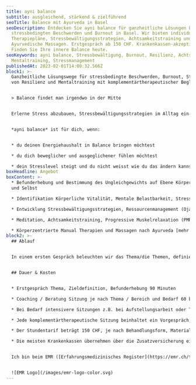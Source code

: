 ```yaml
---
title: ayni balance
subtitle: ausgleichend, stärkend & zielführend
seoTitle: Balance mit Ayurveda in Basel
seoDescription: Entdecken Sie ayni balance für ganzheitliche Lösungen bei
  stressbedingten Beschwerden und Burnout in Basel. Wir bieten individuelle
  Therapiepläne, Stressbewältigungsstrategien, Achtsamkeitstraining und
  Ayurvedische Massagen. Erstgespräch ab 150 CHF. Krankenkassen-akzeptiert.
  Finden Sie Ihre innere Balance heute.
seoKeywords: ayni balance, Stressbewältigung, Burnout, Resilienz, Achtsamkeit,
  Mentaltraining, Stressmanagement
publishedAt: 2023-02-01T14:00:32.566Z
block1: >-
  Ganzheitliche Lösungswege für stressbedingte Beschwerden, Burnout, Stärkung
  von Resilienz und Mentaltraining mit komplementärtherapeutischer Begleitung.


  > Balance findet man irgendwo in der Mitte


  Erlerne Stress abzubauen, Stressbewältigungsstrategien im Alltag ein- und umzusetzen und kraftvoller zu werden.


  *ayni balance* ist für dich, wenn:


  * du deinen Energiehaushalt in Balance bringen möchtest

  * du dich beweglicher und ausgeglichener fühlen möchtest

  * dein Stresslevel steigt und du nicht weisst wie du das ändern kannst
boxHeadline: Angebot
boxContent: >-
  * Befunderhebung und Bestimmung des Ungleichgewichts auf Ebene Körper, Geist
  und Selbst

  * Identifikation Körperliche Vitalität, Mentale Belastbarkeit, Stressoren und somit Stärkung der Selbstwahrnehmung

  * Entwicklung Stressbewältigungsstrategien, Ressourcenmanagement (Ojas), Aufbau Resilienz und somit Aktivierung der Selbstregulationskräfte

  * Meditation, Achtsamkeitstraining, Progressive Muskelrelaxation (PMR) nach Edmond Jacobson, Atemtechniken aus dem Yoga und somit Förderung der Genesungskompetenz

  * Körperzentrierte Manual Therapien und Massagen nach Ayurveda [mehr erfahren](/informationen/ayurveda-massagen)
block2: >-
  ## Ablauf


  In einem ersten Gespräch beleuchten wir das Thema/die Themen, definieren gemeinsam das Ziel für die Zeit der Zusammenarbeit und führen bei Gesundheitsthemen auch eine ausführliche Befunderhebung durch. Im Laufe des Behandlungszyklus wächst die eigene Kompetenz und Kapazität die eigene Balance zu festigen. Die neuen Routinen und Rituale verankern sich in den Alltag und wirken nachhaltig.


  ## Dauer & Kosten


  * Erstgespräch Thema, Zieldefinition, Befunderhebung 90 Minuten

  * Coaching / Beratung Sitzung je nach Thema / Bereich und Bedarf 60 bis 120 Minuten.

  * Bei Bedarf intensivere Sitzungen z.B. bei Aufstellungsarbeit oder Trancearbeit 120 Minuten

  * Jede komplementärtherapeutische Sitzung beinhaltet ein Vorgespräch, die Behandlung und ein Nachgespräch

  * Der Stundentarif beträgt 150 CHF, je nach Behandlungsform, Materialeinsatz oder Vorbereitung wird der Aufwand separat berechnet

  * Die meisten Krankenkassen übernehmen über die Zusatzversicherung einen Teil der Behandlungskosten. Bitte vorgängig abklären.


  Ich bin beim EMR ([Erfahrungsmedizinisches Register](https://emr.ch/therapeut/silvia.ferlito/)) mit der Methode Nr. 4041 - Branchenzertifikat OdA KT - Methode Ayurveda Therapie und Nr. 57 - Ayurveda-Ernährung und -Massage registriert. Meine ZSR-Nr. lautet F459364.


  ![EMR Logo](/images/emr-logo-color.svg)
---
```


